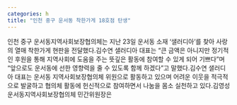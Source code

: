 ```yaml
---
categories: h
title: "인천 중구 운서동 착한가게 18호점 탄생"
---
```

인천 중구 운서동지역사회보장협의체는 지난 23일 운서동 소재 ‘샐러디아’를 찾아 사랑의 열매 착한가게 현판을 전달했다.김수연 샐러디아 대표는 “큰 금액은 아니지만 정기적인 후원을 통해 지역사회에 도움을 주는 뜻깊은 활동에 참여할 수 있게 되어 기쁘다”며 “앞으로도 운서동에 선한 영향력을 줄 수 있도록 함께 하겠다”고 말했다.김수연 샐러디아 대표는 운서동 지역사회보장협의체 위원으로 활동하고 있으며 어려운 이웃을 적극적으로 발굴하고 협의체 활동에 헌신적으로 참여하면서 나눔을 몸소 실천하고 있다.김영성 운서동지역사회보장협의체 민간위원장은